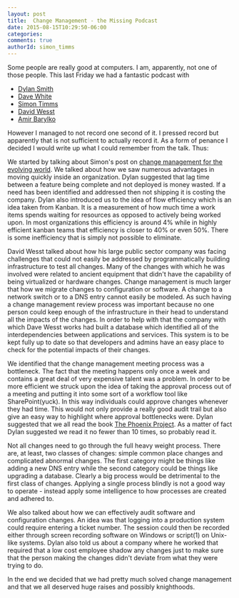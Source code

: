 ```yaml
---
layout: post
title:  Change Management - the Missing Podcast
date: 2015-08-15T10:29:50-06:00
categories:
comments: true
authorId: simon_timms
---
```


Some people are really good at computers. I am, apparently, not one of those people. This last Friday we had a fantastic podcast with

- [Dylan Smith](http://www.westerndevs.com/bios/dylan_smith/)
- [Dave White](http://www.westerndevs.com/bios/dave_white/)
- [Simon Timms](http://www.westerndevs.com/bios/simon_timms/)
- [David Wesst](http://www.westerndevs.com/bios/david_wesst/)
- [Amir Barylko](http://www.westerndevs.com/bios/amir_barylko/)

However I managed to not record one second of it. I pressed record but apparently that is not sufficient to actually record it. As a form of penance I decided I would write up what I could remember from the talk. Thus:

We started by talking about Simon's post on [change management for the evolving world](http://www.westerndevs.com/change-management-for-the-evolving-world/). We talked about how we saw numerous advantages in moving quickly inside an organization. Dylan suggested that lag time between a feature being complete and not deployed is money wasted. If a need has been identified and addressed then not shipping it is costing the company. Dylan also introduced us to the idea of flow efficiency which is an idea taken from Kanban. It is a measurement of how much time a work items spends waiting for resources as opposed to actively being worked upon. In most organizations this efficiency is around 4% while in highly efficient kanban teams that efficiency is closer to 40% or even 50%. There is some inefficiency that is simply not possible to eliminate. 

David Wesst talked about how his large public sector company was facing challenges that could not easily be addressed by programmatically building infrastructure to test all changes. Many of the changes with which he was involved were related to ancient equipment that didn't have the capability of being virtualized or hardware changes. Change management is much larger that how we migrate changes to configuration or software. A change to a network switch or to a DNS entry cannot easily be modeled. As such having a change management review process was important because no one person could keep enough of the infrastructure in their head to understand all the impacts of the changes. In order to help with that the company with which Dave Wesst works had built a database which identified all of the interdependencies between applications and services. This system is to be kept fully up to date so that developers and admins have an easy place to check for the potential impacts of their changes. 

We identified that the change management meeting process was a bottleneck. The fact that the meeting happens only once a week and contains a great deal of very expensive talent was a problem. In order to be more efficient we struck upon the idea of taking the approval process out of a meeting and putting it into some sort of a workflow tool like SharePoint(yuck). In this way individuals could approve changes whenever they had time. This would not only provide a really good audit trail but also give an easy way to highlight where approval bottlenecks were. Dylan suggested that we all read the book [The Phoenix Project](http://www.amazon.com/The-Phoenix-Project-Helping-Business-ebook/dp/B00AZRBLHO). As a matter of fact Dylan suggested we read it no fewer than 10 times, so probably read it. 

Not all changes need to go through the full heavy weight process. There are, at least, two classes of changes: simple common place changes and complicated abnormal changes. The first category might be things like adding a new DNS entry while the second category could be things like upgrading a database. Clearly a big process would be detrimental to the first class of changes. Applying a single process blindly is not a good way to operate - instead apply some intelligence to how processes are created and adhered to. 

We also talked about how we can effectively audit software and configuration changes. An idea was that logging into a production system could require entering a ticket number. The session could then be recorded either through screen recording software on Windows or script(1) on Unix-like systems. Dylan also told us about a company where he worked that required that a low cost employee shadow any changes just to make sure that the person making the changes didn't deviate from what they were trying to do. 

In the end we decided that we had pretty much solved change management and that we all deserved huge raises and possibly knighthoods.
